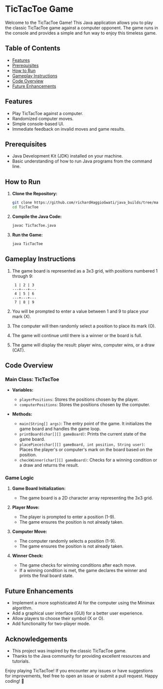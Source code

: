 # TicTacToe Game

Welcome to the TicTacToe Game! This Java application allows you to play the classic TicTacToe game against a computer
opponent. The game runs in the console and provides a simple and fun way to enjoy this timeless game.

## Table of Contents

- [Features](#features)
- [Prerequisites](#prerequisites)
- [How to Run](#how-to-run)
- [Gameplay Instructions](#gameplay-instructions)
- [Code Overview](#code-overview)
- [Future Enhancements](#future-enhancements)

## Features

- Play TicTacToe against a computer.
- Randomized computer moves.
- Simple console-based UI.
- Immediate feedback on invalid moves and game results.

## Prerequisites

- Java Development Kit (JDK) installed on your machine.
- Basic understanding of how to run Java programs from the command line.

## How to Run

1. **Clone the Repository:**
    ```sh
    git clone https://github.com/richardHaggioGwati/java_builds/tree/main/TicTacToe
    cd TicTacToe
    ```

2. **Compile the Java Code:**
    ```sh
    javac TicTacToe.java
    ```

3. **Run the Game:**
    ```sh
    java TicTacToe
    ```

## Gameplay Instructions

1. The game board is represented as a 3x3 grid, with positions numbered 1 through 9:
    ```
     1 | 2 | 3
    ---+---+---
     4 | 5 | 6
    ---+---+---
     7 | 8 | 9
    ```

2. You will be prompted to enter a value between 1 and 9 to place your mark (X).

3. The computer will then randomly select a position to place its mark (O).

4. The game will continue until there is a winner or the board is full.

5. The game will display the result: player wins, computer wins, or a draw (CAT).

## Code Overview

### Main Class: TicTacToe

- **Variables:**
    - `playerPositions`: Stores the positions chosen by the player.
    - `computerPositions`: Stores the positions chosen by the computer.

- **Methods:**
    - `main(String[] args)`: The entry point of the game. It initializes the game board and handles the game loop.
    - `printBoard(char[][] gameBoard)`: Prints the current state of the game board.
    - `placePiece(char[][] gameBoard, int position, String user)`: Places the player's or computer's mark on the board
      based on the position.
    - `checkWinner(char[][] gameBoard)`: Checks for a winning condition or a draw and returns the result.

### Game Logic

1. **Game Board Initialization:**
    - The game board is a 2D character array representing the 3x3 grid.

2. **Player Move:**
    - The player is prompted to enter a position (1-9).
    - The game ensures the position is not already taken.

3. **Computer Move:**
    - The computer randomly selects a position (1-9).
    - The game ensures the position is not already taken.

4. **Winner Check:**
    - The game checks for winning conditions after each move.
    - If a winning condition is met, the game declares the winner and prints the final board state.

## Future Enhancements

- Implement a more sophisticated AI for the computer using the Minimax algorithm.
- Add a graphical user interface (GUI) for a better user experience.
- Allow players to choose their symbol (X or O).
- Add functionality for two-player mode.

## Acknowledgements

- This project was inspired by the classic TicTacToe game.
- Thanks to the Java community for providing excellent resources and tutorials.

Enjoy playing TicTacToe! If you encounter any issues or have suggestions for improvements, feel free to open an issue or
submit a pull request. Happy coding! 🚀